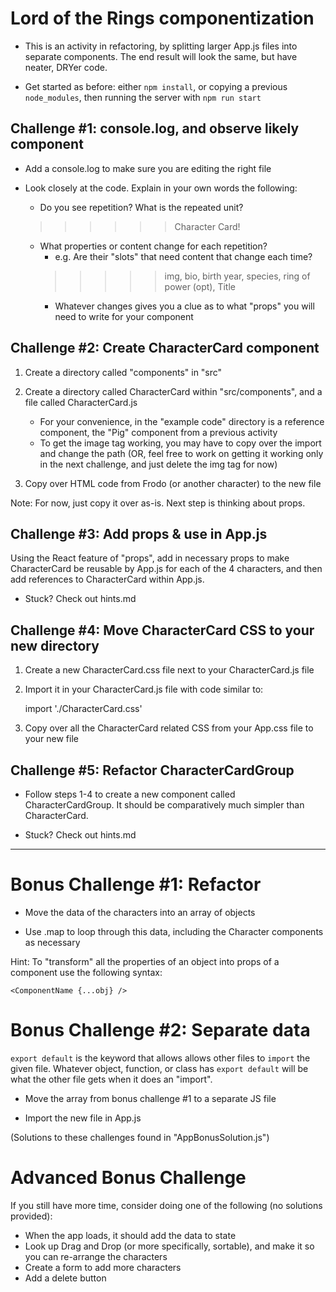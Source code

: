 # Lord of the Rings componentization

- This is an activity in refactoring, by splitting larger App.js files into
  separate components. The end result will look the same, but have neater,
  DRYer code.

- Get started as before: either `npm install`, or copying a previous
  `node_modules`, then running the server with `npm run start`


Challenge #1: console.log, and observe likely component
------------------------------------------------------------

- Add a console.log to make sure you are editing the right file

- Look closely at the code. Explain in your own words the following:
    - Do you see repetition? What is the repeated unit?
    >>>>>> Character Card!
    - What properties or content change for each repetition?
        - e.g. Are their "slots" that need content that change each time?
        >>>>> img, bio, birth year, species, ring of power (opt), Title
        - Whatever changes gives you a clue as to what "props" you will need to
          write for your component



Challenge #2: Create CharacterCard component
------------------------------------------------------------

1. Create a directory called "components" in "src"

2. Create a directory called CharacterCard within "src/components", and a file
called CharacterCard.js
    - For your convenience, in the "example code" directory is a reference
      component, the "Pig" component from a previous activity
    - To get the image tag working, you may have to copy over the import and
      change the path (OR, feel free to work on getting it working only in the
      next challenge, and just delete the img tag for now)

3. Copy over HTML code from Frodo (or another character) to the new file

Note: For now, just copy it over as-is. Next step is thinking about props.




Challenge #3: Add props & use in App.js
------------------------------------------------------------

Using the React feature of "props", add in necessary props to make
CharacterCard be reusable by App.js for each of the 4 characters, and then add
references to CharacterCard within App.js.

- Stuck? Check out hints.md



Challenge #4: Move CharacterCard CSS to your new directory
------------------------------------------------------------

1. Create a new CharacterCard.css file next to your CharacterCard.js file

2. Import it in your CharacterCard.js file with code similar to:

    import './CharacterCard.css'

3. Copy over all the CharacterCard related CSS from your App.css file to your
new file



Challenge #5: Refactor CharacterCardGroup
------------------------------------------------------------

- Follow steps 1-4 to create a new component called  CharacterCardGroup. It
  should be comparatively much simpler than CharacterCard.

- Stuck? Check out hints.md



------------------------------------------------------------


# Bonus Challenge #1: Refactor

* Move the data of the characters into an array of objects

* Use .map to loop through this data, including the Character components as
  necessary

Hint: To "transform" all the properties of an object into props of a component
use the following syntax:

    <ComponentName {...obj} />

# Bonus Challenge #2: Separate data

`export default` is the keyword that allows allows other files to `import` the
given file.  Whatever object, function, or class has `export default` will be
what the other file gets when it does an "import".

- Move the array from bonus challenge #1 to a separate JS file

- Import the new file in App.js

(Solutions to these challenges found in "AppBonusSolution.js")

# Advanced Bonus Challenge

If you still have more time, consider doing one of the following (no solutions
provided):

- When the app loads, it should add the data to state
- Look up Drag and Drop (or more specifically, sortable), and make it so you
  can re-arrange the characters
- Create a form to add more characters
- Add a delete button
